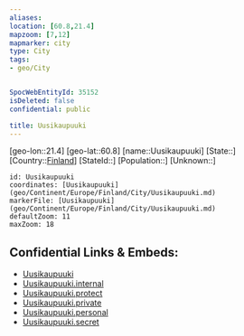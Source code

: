 ```yaml
---
aliases: 
location: [60.8,21.4]
mapzoom: [7,12] 
mapmarker: city 
type: City
tags:
- geo/City


SpocWebEntityId: 35152
isDeleted: false
confidential: public

title: Uusikaupuuki
---
```

[geo-lon::21.4]
[geo-lat::60.8]
[name::Uusikaupuuki]
[State::]
[Country::[Finland](geo/Continent/Europe/Finland.md)]
[StateId::]
[Population::]
[Unknown::]


```leaflet
id: Uusikaupuuki
coordinates: [Uusikaupuuki](geo/Continent/Europe/Finland/City/Uusikaupuuki.md)
markerFile: [Uusikaupuuki](geo/Continent/Europe/Finland/City/Uusikaupuuki.md)
defaultZoom: 11 
maxZoom: 18
```


## Confidential Links & Embeds: 
- [Uusikaupuuki](../../../../../../_public/geo/Continent/Europe/Finland/City/Uusikaupuuki.md) 
- [Uusikaupuuki.internal](../../../../../../_internal/geo/Continent/Europe/Finland/City/Uusikaupuuki.internal.md) 
- [Uusikaupuuki.protect](../../../../../../_protect/geo/Continent/Europe/Finland/City/Uusikaupuuki.protect.md) 
- [Uusikaupuuki.private](../../../../../../_private/geo/Continent/Europe/Finland/City/Uusikaupuuki.private.md) 
- [Uusikaupuuki.personal](../../../../../../_personal/geo/Continent/Europe/Finland/City/Uusikaupuuki.personal.md) 
- [Uusikaupuuki.secret](../../../../../../_secret/geo/Continent/Europe/Finland/City/Uusikaupuuki.secret.md) 
